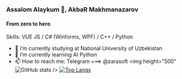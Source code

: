 ### Assalom Alaykum 👋, AkbaR Makhmanazarov
#### From zero to hero
Skills: VUE JS / C# (Winforms, WPF) / C++ / Python 
- 🔭 I’m currently studying at National University of Uzbekistan 
- 🌱 I’m currently learning AI Python 
- 📫 How to reach me: Telegram ===> @zarasoft 
<img height="500" ![GitHub stats](https://github-readme-stats.vercel.app/api?username=Akbar2998&show_icons=true) /> 
[![Top Langs](https://github-readme-stats.vercel.app/api/top-langs/?username=Akbar2998)](https://github.com/anuraghazra/github-readme-stats)
